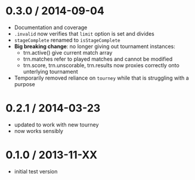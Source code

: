 0.3.0 / 2014-09-04
==================
  * Documentation and coverage
  * `.invalid` now verifies that `limit` option is set and divides
  * `stageComplete` renamed to `isStageComplete`
  * **Big breaking change**: no longer giving out tournament instances:
    - trn.active() give current match array
    - trn.matches refer to played matches and cannot be modified
    - trn.score, trn.unscorable, trn.results now proxies correctly onto unterlying tournament
  * Temporarily removed reliance on `tourney` while that is struggling with a purpose

0.2.1 / 2014-03-23
==================
  * updated to work with new tourney
  * now works sensibly

0.1.0 / 2013-11-XX
==================
  * initial test version
